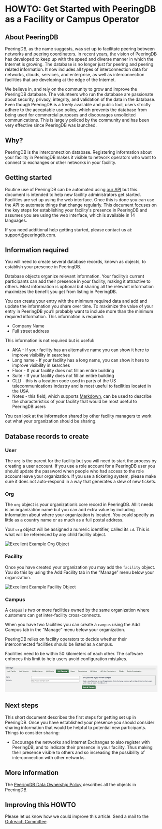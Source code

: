 # HOWTO: Get Started with PeeringDB as a Facility or Campus Operator 

## About PeeringDB
PeeringDB, as the name suggests, was set up to facilitate peering between networks and peering coordinators. In recent years, the vision of PeeringDB has developed to keep up with the speed and diverse manner in which the Internet is growing. The database is no longer just for peering and peering related information. It now includes all types of interconnection data for networks, clouds, services, and enterprise, as well as interconnection facilities that are developing at the edge of the Internet.

We believe in, and rely on the community to grow and improve the PeeringDB database. The volunteers who run the database are passionate about security, privacy, integrity, and validation of the data in the database. Even though PeeringDB is a freely available and public tool, users strictly adhere to the acceptable use policy, which prevents the database from being used for commercial purposes and discourages unsolicited communications. This is largely policed by the community and has been very effective since PeeringDB was launched.

## Why?
PeeringDB is the interconnection database. Registering information about your facility in PeeringDB makes it visible to network operators who want to connect to exchanges or other networks in your facility. 

## Getting started
Routine use of PeeringDB can be automated using [our API](https://www.peeringdb.com/apidocs) but this document is intended to help new facility administrators get started. Facilities are set up using the web interface. Once this is done you can use the API to automate things that change regularly. This document focuses on the key steps for establishing your facility's presence in PeeringDB and assumes you are using the web interface, which is available in 14 languages.

If you need additional help getting started, please contact us at: [support@peeringdb.com](mailto:support@peeringdb.com).

## Information required
You will need to create several database records, known as objects, to establish your presence in PeeringDB. 

Database objects organize relevant information. Your facility’s current participants can add their presence in your facility, making it attractive to others. Most information is optional but sharing all the relevant information maximizes the benefit you get from listing in PeeringDB. 

You can create your entry with the minimum required data and add and update the information you share over time. To maximize the value of your entry in PeeringDB you’ll probably want to include more than the minimum required information. This information is required:

* Company Name
* Full street address

This information is not required but is useful:

* AKA - If your facility has an alternative name you can show it here to improve visibility in searches
* Long name - If your facility has a long name, you can show it here to improve visibility in searches
* Floor - If your facility does not fill an entire building
* Suite - If your facility does not fill an entire building
* CLLI - this is a location code used in parts of the US telecommunications industry and is most useful to facilities located in the USA
* Notes - this field, which supports [Markdown](https://daringfireball.net/projects/markdown/), can be used to describe the characteristics of your facility that would be most useful to PeeringDB users

You can look at the information shared by other facility managers to work out what your organization should be sharing.

## Database records to create
### User
The `org` is the parent for the facility but you will need to start the process by creating a user account. If you use a role account for a PeeringDB user you should update the password when people who had access to the role account leave your organization. If you use a ticketing system, please make sure it does not auto-respond in a way that generates a slew of new tickets.

### Org
The `org` object is your organization’s core record in PeeringDB. All it needs is an organization name but you can add extra value by including information about where your organization is located. You could specify as little as a country name or as much as a full postal address.

Your `org` object will be assigned a numeric identifier, called its `id`. This is what will be referenced by any child facility object.

![Excellent Example Org Object](images/excellent-example-org.png)

### Facility
Once you have created your organization you may add the `facility` object. You do this by using the Add Facility tab in the “Manage” menu below your organization.

![Excellent Example Facility Object](images/excellent-example-fac.png)

### Campus
A `campus` is two or more facilities owned by the same organization where customers can get inter-facility cross-connects.

When you have two facilities you can create a `campus` using the Add Campus tab in the “Manage” menu below your organization.

PeeringDB relies on facility operators to decide whether their interconnected facilities should be listed as a campus. 

Facilities need to be within 50 kilometers of each other. The software enforces this limit to help users avoid configuration mistakes. 

![Add Campus](images/add_campus.png)

## Next steps
This short document describes the first steps for getting set up in PeeringDB. Once you have established your presence you should consider sharing information that would be helpful to potential new participants. Things to consider sharing:

* Encourage the networks and Internet Exchanges to also register with PeeringDB, and to indicate their presence in your facility. Thus making their presence visible to others and so increasing the possibility of interconnection with other networks. 

## More information
The [PeeringDB Data Ownership Policy](https://docs.peeringdb.com/gov/misc/2020-04-06_PeeringDB_Data_Ownership_Policy_Document_v1.0.pdf) describes all the objects in PeeringDB.

## Improving this HOWTO

Please let us know how we could improve this article. Send a mail to the [Outreach Committee](mailto:outreachcom@lists.peeringdb.com).
